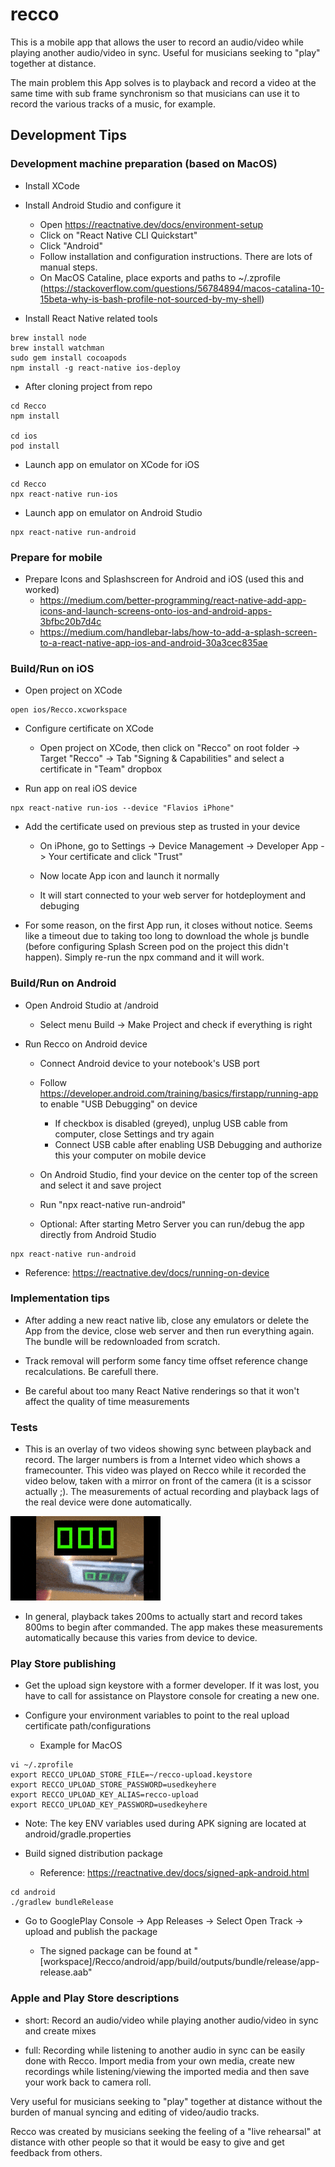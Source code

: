 # recco
This is a mobile app that allows the user to record an audio/video while playing another audio/video in sync. Useful for musicians seeking to "play" together at distance.

The main problem this App solves is to playback and record a video at the same time with sub frame synchronism so that musicians can use it to record the various tracks of a music, for example.

## Development Tips

### Development machine preparation (based on MacOS)

* Install XCode

* Install Android Studio and configure it
  * Open https://reactnative.dev/docs/environment-setup
  * Click on "React Native CLI Quickstart"
  * Click "Android"
  * Follow installation and configuration instructions. There are lots of manual steps.
  * On MacOS Cataline, place exports and paths to ~/.zprofile (https://stackoverflow.com/questions/56784894/macos-catalina-10-15beta-why-is-bash-profile-not-sourced-by-my-shell)

* Install React Native related tools
```
brew install node
brew install watchman
sudo gem install cocoapods
npm install -g react-native ios-deploy
```

* After cloning project from repo
```
cd Recco
npm install

cd ios
pod install
```

* Launch app on emulator on XCode for iOS
```
cd Recco
npx react-native run-ios
```

* Launch app on emulator on Android Studio
```
npx react-native run-android
```

### Prepare for mobile

* Prepare Icons and Splashscreen for Android and iOS (used this and worked)
  * https://medium.com/better-programming/react-native-add-app-icons-and-launch-screens-onto-ios-and-android-apps-3bfbc20b7d4c
  * https://medium.com/handlebar-labs/how-to-add-a-splash-screen-to-a-react-native-app-ios-and-android-30a3cec835ae

### Build/Run on iOS

* Open project on XCode

```
open ios/Recco.xcworkspace
```

* Configure certificate on XCode

  * Open project on XCode, then click on "Recco" on root folder -> Target "Recco" -> Tab  "Signing & Capabilities" and select a certificate in "Team" dropbox

* Run app on real iOS device

```
npx react-native run-ios --device "Flavios iPhone"
```

* Add the certificate used on previous step as trusted in your device

  * On iPhone, go to Settings -> Device Management -> Developer App -> Your certificate and click "Trust"

  * Now locate App icon and launch it normally

  * It will start connected to your web server for hotdeployment and debuging
  
* For some reason, on the first App run, it closes without notice. Seems like a timeout due to taking too long to download the whole js bundle (before configuring Splash Screen pod on the project this didn't happen). Simply re-run the npx command and it will work.

### Build/Run on Android

* Open Android Studio at /android

  * Select menu Build -> Make Project and check if everything is right

* Run Recco on Android device

  * Connect Android device to your notebook's USB port

  * Follow https://developer.android.com/training/basics/firstapp/running-app to enable "USB Debugging" on device
    * If checkbox is disabled (greyed), unplug USB cable from computer, close Settings and try again
    * Connect USB cable after enabling USB Debugging and authorize this your computer on mobile device

  * On Android Studio, find your device on the center top of the screen and select it and save project

  * Run "npx react-native run-android"

  * Optional: After starting Metro Server you can run/debug the app directly from Android Studio


```
npx react-native run-android
```

* Reference: https://reactnative.dev/docs/running-on-device


### Implementation tips

* After adding a new react native lib, close any emulators or delete the App from the device, close web server and then run everything again. The bundle will be redownloaded from scratch.

* Track removal will perform some fancy time offset reference change recalculations. Be carefull there.

* Be careful about too many React Native renderings so that it won't affect the quality of time measurements

### Tests

* This is an overlay of two videos showing sync between playback and record. The larger numbers is from a Internet video which shows a framecounter. This video was played on Recco while it recorded the video below, taken with a mirror on front of the camera (it is a scissor actually ;). The measurements of actual recording and playback lags of the real device were done automatically.

<img src="recco-sync-test.gif"></img>

* In general, playback takes 200ms to actually start and record takes 800ms to begin after commanded. The app makes these measurements automatically because this varies from device to device.

### Play Store publishing

* Get the upload sign keystore with a former developer. If it was lost, you have to call for assistance on Playstore console for creating a new one.

* Configure your environment variables to point to the real upload certificate path/configurations
  * Example for MacOS

```
vi ~/.zprofile
export RECCO_UPLOAD_STORE_FILE=~/recco-upload.keystore
export RECCO_UPLOAD_STORE_PASSWORD=usedkeyhere
export RECCO_UPLOAD_KEY_ALIAS=recco-upload
export RECCO_UPLOAD_KEY_PASSWORD=usedkeyhere
```

* Note: The key ENV variables used during APK signing are located at android/gradle.properties

* Build signed distribution package

  * Reference: https://reactnative.dev/docs/signed-apk-android.html

```
cd android
./gradlew bundleRelease
```

* Go to GooglePlay Console -> App Releases -> Select Open Track -> upload and publish the package

  * The signed package can be found at "[workspace]/Recco/android/app/build/outputs/bundle/release/app-release.aab"

### Apple and Play Store descriptions

* short: Record an audio/video while playing another audio/video in sync and create mixes

* full: Recording while listening to another audio in sync can be easily done with Recco. Import media from your own media, create new recordings while listening/viewing the imported media and then save your work back to camera roll.

Very useful for musicians seeking to "play" together at distance without the burden of manual syncing and editing of video/audio tracks. 

Recco was created by musicians seeking the feeling of a "live rehearsal" at distance with other people so that it would be easy to give and get feedback from others.

